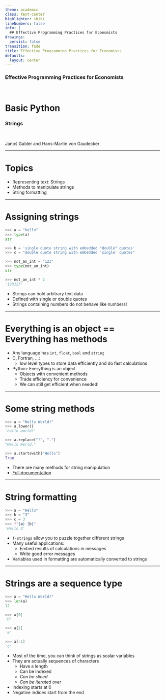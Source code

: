 ```yaml
---
theme: academic
class: text-center
highlighter: shiki
lineNumbers: false
info: |
  ## Effective Programming Practices for Economists
drawings:
  persist: false
transition: fade
title: Effective Programming Practices for Economists
defaults:
  layout: center
---
```


### Effective Programming Practices for Economists

<br>

# Basic Python

### Strings

<br>


Janoś Gabler and Hans-Martin von Gaudecker

---

# Topics

- Representing text: Strings
- Methods to manipulate strings
- String formatting

---


# Assigning strings

<div class="grid grid-cols-2 gap-4">
<div>

```python
>>> a = "Hello"
>>> type(a)
str

>>> b = 'single quote string with embedded "double" quotes'
>>> c = "double quote string with embedded 'single' quotes"

>>> not_an_int = "123"
>>> type(not_an_int)
str

>>> not_an_int * 2
'123123'
```

</div>
<div>

- Strings can hold arbitrary text data
- Defined with single or double quotes
- Strings containing numbers do not behave like numbers!

</div>
</div>


---

# Everything is an object == Everything has methods

- Any language has `int`, `float`, `bool` and `string`
- C, Fortran, ...:
  - low level types to store data efficiently and do fast calculations
- Python: Everything is an object
  - Objects with convenient methods
  - Trade efficiency for convenience
  - We can still get efficient when needed!

---

# Some string methods


<div class="grid grid-cols-2 gap-4">
<div>

```python
>>> a = "Hello World!"
>>> a.lower()
'hello world!'

>>> a.replace("!", ".")
"Hello World."

>>> a.startswith("Hello")
True
```

</div>
<div>

- There are many methods for string manipulation
- [Full documentation](https://docs.python.org/3/library/stdtypes.html#text-sequence-type-str)

</div>
</div>


---

# String formatting


<div class="grid grid-cols-2 gap-4">
<div>

```python
>>> a = "Hello"
>>> b = "3"
>>> c = 3
>>> f"{a} {b}"
'Hello 3'
```

</div>
<div>

- `f-strings` allow you to puzzle together different strings
- Many useful applications:
  - Embed results of calculations in messages
  - Write good error messages
- Variables used in formatting are automatically converted to strings

</div>
</div>


---

# Strings are a sequence type


<div class="grid grid-cols-2 gap-4">
<div>

```python
>>> a = "Hello World!"
>>> len(a)
12

>>> a[0]
'H'

>>> a[1]
'e'

>>> a[-1]
'o'
```

</div>
<div>

- Most of the time, you can think of strings as scalar variables
- They are actually sequences of characters
    - Have a length
    - Can be indexed
    - *Can be sliced*
    - *Can be iterated over*
- Indexing starts at 0
- Negative indices start from the end

</div>
</div>
